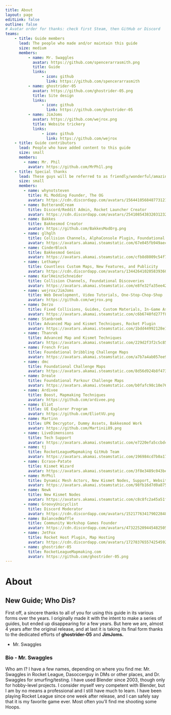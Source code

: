 ```yaml
---
title: About
layout: page
editLink: false
outline: false
# Avatar order for thanks: check first Steam, then GitHub or Discord
teams:
    - title: Guide members
      lead: The people who made and/or maintain this guide
      size: medium
      members:
          - name: Mr. Swaggles
            avatar: https://github.com/spencerarrasmith.png
            title: Guide
            links:
                - icon: github
                  link: https://github.com/spencerarrasmith
          - name: ghostrider-05
            avatar: https://github.com/ghostrider-05.png
            title: Site design
            links:
                - icon: github
                  link: https://github.com/ghostrider-05
          - name: JimJoms
            avatar: https://github.com/wejrox.png
            title: Website trickery
            links:
                - icon: github
                  link: https://github.com/wejrox
    - title: Guide contributors
      lead: People who have added content to this guide
      size: small
      members:
        - name: Mr. Phil
          avatar: https://github.com/MrPh1l.png
    - title: Special thanks
      lead: These guys will be referred to as friendly/wonderful/amazing modders, so please thank them if you get a chance.  Send a message if we didn’t give you credit for discovering something, and we’ll add you.
      size: small
      members:
        - name: whynotsteven
          title: RL Modding Founder, The OG
          avatar: https://cdn.discordapp.com/avatars/156441056848773121/13a68016f288ff2866577b2e39545639.webp
        - name: ButterandCream
          title: Discord/Reddit Admin, Rocket Launcher Creator
          avatar: https://cdn.discordapp.com/avatars/254108543832031232/712fef518dbb834393f2a39c9ce130be.webp
        - name: Bakkes
          title: Bakkesmod Creator
          avatar: https://github.com/BakkesModOrg.png
        - name: glhglh
          title: Collision Channels, AlphaConsole Plugin, Foundational Discoveries
          avatar: https://avatars.akamai.steamstatic.com/67e045fb949aec814145fd1b4659d416ef6610a7_medium.jpg
        - name: CinderBlock
          title: Bakkesmod Genius
          avatar: https://avatars.akamai.steamstatic.com/cfb8d8009c54f7f328f1adcc937429c3bfd2c605_medium.jpg
        - name: Lethamyr
          title: Countless Custom Maps, New Features, and Publicity
          avatar: https://cdn.discordapp.com/avatars/134426410205839360/d5682f3aff3152ceadb24979392ef659.webp
        - name: KarlHeinzSchneider
          title: Collision Channels, Foundational Discoveries
          avatar: https://avatars.akamai.steamstatic.com/e8fe32fa35ee42395aad303374dcc8476a8a6852_medium.jpg
        - name: wejrox/JimJoms
          title: Web Development, Video Tutorials, One-Stop-Chop-Shop
          avatar: https://github.com/wejrox.png
        - name: Derzo
          title: Fixed Collisions, Guides, Custom Materials, In-Game Assets
          avatar: https://avatars.akamai.steamstatic.com/c6b6740fd277f806ec450c2a8b50f4368dd114d9_medium.jpg
        - name: Stanbroek
          title: Advanced Map and Kismet Techniques, Rocket Plugin
          avatar: https://avatars.akamai.steamstatic.com/1bdd44992128e186f6c880a45458e0f9d2fe9dc5_medium.jpg
        - name: Thanrek
          title: Advanced Map and Kismet Techniques
          avatar: https://avatars.akamai.steamstatic.com/229d2f3f2c5c85d577f9ae86d34585d7909303aa_medium.jpg
        - name: French Fries
          title: Foundational Dribbling Challenge Maps
          avatar: https://avatars.akamai.steamstatic.com/a7b7a4ab057ee9e00d9aeb662235da7e939e22b9_medium.jpg
        - name: dmc
          title: Foundational Challenge Maps
          avatar: https://avatars.akamai.steamstatic.com/8d56d924b8f4733bd708e517ab01fc49d86ff28a_medium.jpg
        - name: Dreale
          title: Foundational Parkour Challenge Maps
          avatar: https://avatars.akamai.steamstatic.com/b0fafc98c10e761c130a3d8780b2ae4ae81d3f6e_medium.jpg
        - name: Ardivee
          title: Boost, Mapmaking Techniques
          avatar: https://github.com/ardivee.png
        - name: Eliot
          title: UE Explorer Program
          avatar: https://github.com/EliotVU.png
        - name: Martinn
          title: UPK Decryptor, Dummy Assets, Bakkesmod Work
          avatar: https://github.com/Martinii89.png
        - name: LiveDimensions
          title: Tech Support
          avatar: https://avatars.akamai.steamstatic.com/e7220efa5ccbdc88853a2ab749996d8d5865e2f6_medium.jpg
        - name: tj
          title: RocketLeagueMapmaking GitHub Team
          avatar: https://avatars.akamai.steamstatic.com/196984cd7b0a17671b6db7347a679d1ecd9012e5_medium.jpg
        - name: Ecrase-Patate
          title: Kismet Wizard
          avatar: https://avatars.akamai.steamstatic.com/3f8e3489c043bea04cc3ebd5dd844d84720a2f27_medium.jpg
        - name: MrPhil
          title: Dynamic Mesh Actors, New Kismet Nodes, Support, Website Content
          avatar: https://avatars.akamai.steamstatic.com/98fb16d7d0a87502d76d7329e550963260f1094b_medium.jpg
        - name: Newk
          title: New Kismet Nodes
          avatar: https://avatars.akamai.steamstatic.com/c8c8fc2a45a51ff2bb5afaf7cb2fa754602414c7_medium.jpg
        - name: GroovyUnicyclist
          title: Discord Moderator
          avatar: https://cdn.discordapp.com/avatars/152177634179022848/26dfb4edcc25c1925192dbd4f3ed2737.webp
        - name: BalancedWaffle
          title: Community Workshop Games Founder
          avatar: https://cdn.discordapp.com/avatars/473225209445482505/2d516cc7eb38400099fd68ac7afb4d7a.webp
        - name: JetFox
          title: Rocket Host Plugin, Map Hosting
          avatar: https://cdn.discordapp.com/avatars/172783765574254592/f755b90d5c44c83545b2e3f43e729e39.webp
        - name: ghostrider-05
          title: RocketLeagueMapmaking.com
          avatar: https://github.com/ghostrider-05.png
---
```


<script setup>
import {
    VPTeamPage,
    VPTeamPageTitle,
    VPTeamPageSection,
    VPTeamMembers,
} from 'vitepress/theme'
</script>

<div class="vp-doc page-doc" style="padding-bottom: 0;">

# About

## New Guide; Who Dis?

First off, a sincere thanks to all of you for using this guide in its various forms over the years. I originally made it with the intent to make a series of guides, but ended up disappearing for a few years. But here we are, almost 4 years after the original release, and at last it is taking its final form thanks to the dedicated efforts of **ghostrider-05** and **JimJoms.**

- Mr. Swaggles

### Bio - Mr. Swaggles

Who am I? I have a few names, depending on where you find me: Mr. Swaggles in Rocket League, Dasoccerguy in DMs or other places, and Dr. Swaggles for smurfing/testing. I have used Blender since 2003, though only for hobby-level projects. I consider myself very competent with Blender, but I am by no means a professional and I still have much to learn. I have been playing Rocket League since one week after release, and I can safely say that it is my favorite game ever. Most often you’ll find me shooting some Hoops.

</div>

<VPTeamPage style="margin: 0px 0px 60px;">
    <VPTeamPageTitle>
        <template #title>
            {{ $frontmatter.teams[0].title }}
        </template>
        <template #lead>
            {{ $frontmatter.teams[0].lead }}
        </template>
    </VPTeamPageTitle>
    <VPTeamMembers
        :size="$frontmatter.teams[0].size"
        :members="$frontmatter.teams[0].members"
    />
    <VPTeamPageSection v-for="team in ($frontmatter.teams || []).slice(1)" :key="team.title">
        <template #title>
            {{ team.title }}
        </template>
        <template #lead>
            {{ team.lead }}
        </template>
        <template #members>
            <VPTeamMembers
                :size="team.size"
                :members="team.members"
            />
        </template>
    </VPTeamPageSection>
</VPTeamPage>

